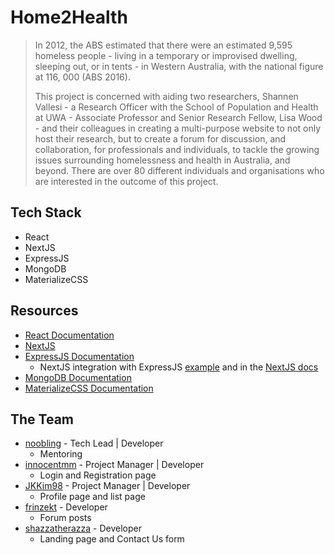 # Home2Health

> In 2012, the ABS estimated that there were an estimated 9,595 homeless people - living in a temporary or improvised dwelling, sleeping out, or in tents - in Western Australia, with the national figure at 116, 000 (ABS 2016).  
>
> This project is concerned with aiding two researchers, Shannen Vallesi - a Research Officer with the School of Population and Health at UWA - Associate Professor and Senior Research Fellow, Lisa Wood -  and their colleagues in creating a multi-purpose website to not only host their research, but to create a forum for discussion, and collaboration, for professionals and individuals, to tackle the growing issues surrounding homelessness and health in Australia, and beyond. There are over 80 different individuals and organisations who are interested in the outcome of this project.  

## Tech Stack

* React
* NextJS
* ExpressJS
* MongoDB
* MaterializeCSS

## Resources

* [React Documentation](https://reactjs.org/docs/getting-started.html)
* [NextJS](https://nextjs.org/docs)
* [ExpressJS Documentation](https://expressjs.com/)
  * NextJS integration with ExpressJS [example](https://github.com/zeit/next.js/tree/master/examples/custom-server-express) and in the [NextJS docs](https://nextjs.org/docs#custom-server-and-routing)
* [MongoDB Documentation](https://docs.mongodb.com/guides/)
* [MaterializeCSS Documentation](https://materializecss.com/)

## The Team

* [noobling](https://github.com/noobling) - Tech Lead | Developer
  * Mentoring
* [innocentmm](https://github.com/innocentmm) - Project Manager | Developer
  * Login and Registration page
* [JKKim98](https://github.com/JKKim98) - Project Manager | Developer
  * Profile page and list page
* [frinzekt](https://github.com/frinzekt) - Developer
  * Forum posts
* [shazzatherazza](https://github.com/shazzatherazza) - Developer
  * Landing page and Contact Us form
